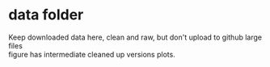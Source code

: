 # data folder    

Keep downloaded data here, clean and raw, but don't upload to github large files  
figure has intermediate cleaned up versions plots.  

